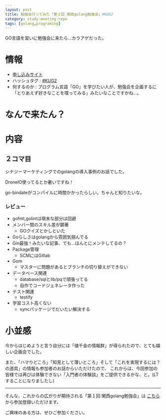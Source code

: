 ```yaml
---
layout: post
title: 勉強会行ってみた「第２回 関西golang勉強会」#KUG2
category: study-meeting-repo
tags: [golang,programing]
---
```


GO言語を習いに勉強会に来たら…カラアゲだった。

# 情報

+ [申し込みサイト](http://kug2.connpass.com/event/20271/)
+ ハッシュタグ : [#KUG2](https://twitter.com/search?q=%23KUG2)
+ 何するのか : プログラム言語「GO」を学びたい人が、勉強会を企画するに「とりあえず好きなことを喋ってみる」みたいなことですかね…。

# なんで来たん？

# 内容


## ２コマ目

シナジーマーケティングでのgolangの導入事例のお話でした。


DroneIO使ってるとか暑いですね！

go-bindateがコンパイルに時間かかったらしい。ちゃんと知りたいな。

### レビュー

+ gofmt,golintは瑣末な部分は回避
+ メンバー間のスキル差が顕著
  + GOクイズとかしといた
+ Goらしさはgolangから雰囲気掴んでる
+ Gin最強！みたいな記事、でも…ほんとにメンテしてるの？
+ Package管理
  + SCMにはGitlab
+ Gom
  + マスターに問題があるとブランチの切り替えができない
+ データベース関連
  + database/sqlとlib/pqで頑張ってる
  + 自作でコードジェネレータ作った
+ テスト関連
  + testify
+ 学習コスト高くない
  + syncパッケージでだいたい解決する



# 小並感

今からはじめようと言う自分には「値千金の情報群」が得られたので、とても嬉しい企画会でした。

また、「ハマりどころ」「知見として薄いところ」そして「これを実現するには？の道具」の情報も参加者のお話からいただけたので、
これからは、今回参加の皆様では再びは体験できない「入門者の体験談」をご提供できるかな、と。(LTすることになりましたし)

---

そんな、これからの広がりが期待される「第１回 関西golang勉強会」は [こちら](http://kug2.connpass.com/event/20497/) から参加登録いただけます。

ご興味のある方は、ぜひご参加ください。
